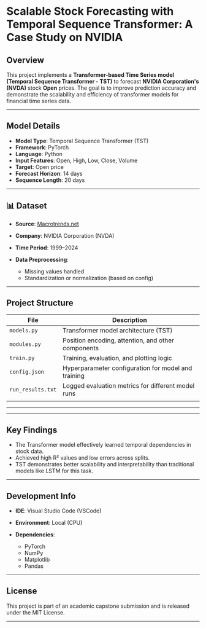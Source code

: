 # Scalable Stock Forecasting with Temporal Sequence Transformer: A Case Study on NVIDIA


## Overview

This project implements a **Transformer-based Time Series model (Temporal Sequence Transformer - TST)** to forecast **NVIDIA Corporation's (NVDA)** stock **Open** prices. The goal is to improve prediction accuracy and demonstrate the scalability and efficiency of transformer models for financial time series data.

---

## Model Details

* **Model Type**: Temporal Sequence Transformer (TST)
* **Framework**: PyTorch
* **Language**: Python
* **Input Features**: Open, High, Low, Close, Volume
* **Target**: Open price
* **Forecast Horizon**: 14 days
* **Sequence Length**: 20 days

---

## 📊 Dataset

* **Source**: [Macrotrends.net](https://www.macrotrends.net/)
* **Company**: NVIDIA Corporation (NVDA)
* **Time Period**: 1999–2024
* **Data Preprocessing**:

  * Missing values handled
  * Standardization or normalization (based on config)

---

## Project Structure

| File              | Description                                                  |
| ----------------- | ------------------------------------------------------------ |
| `models.py`       | Transformer model architecture (TST)                         |
| `modules.py`      | Position encoding, attention, and other components           |
| `train.py`        | Training, evaluation, and plotting logic                     |
| `config.json`     | Hyperparameter configuration for model and training          |
| `run_results.txt` | Logged evaluation metrics for different model runs           |
||
---


---

## Key Findings

* The Transformer model effectively learned temporal dependencies in stock data.
* Achieved high R² values and low errors across splits.
* TST demonstrates better scalability and interpretability than traditional models like LSTM for this task.

---

## Development Info

* **IDE**: Visual Studio Code (VSCode)
* **Environment**: Local (CPU)
* **Dependencies**:

  * PyTorch
  * NumPy
  * Matplotlib
  * Pandas

---

## License

This project is part of an academic capstone submission and is released under the MIT License.

---

